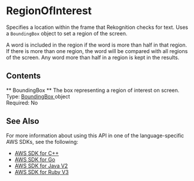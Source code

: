 # RegionOfInterest<a name="API_RegionOfInterest"></a>

Specifies a location within the frame that Rekognition checks for text\. Uses a `BoundingBox` object to set a region of the screen\.

A word is included in the region if the word is more than half in that region\. If there is more than one region, the word will be compared with all regions of the screen\. Any word more than half in a region is kept in the results\.

## Contents<a name="API_RegionOfInterest_Contents"></a>

 ** BoundingBox **   <a name="rekognition-Type-RegionOfInterest-BoundingBox"></a>
The box representing a region of interest on screen\.  
Type: [ BoundingBox ](API_BoundingBox.md) object  
Required: No

## See Also<a name="API_RegionOfInterest_SeeAlso"></a>

For more information about using this API in one of the language\-specific AWS SDKs, see the following:
+  [ AWS SDK for C\+\+](https://docs.aws.amazon.com/goto/SdkForCpp/rekognition-2016-06-27/RegionOfInterest) 
+  [ AWS SDK for Go](https://docs.aws.amazon.com/goto/SdkForGoV1/rekognition-2016-06-27/RegionOfInterest) 
+  [ AWS SDK for Java V2](https://docs.aws.amazon.com/goto/SdkForJavaV2/rekognition-2016-06-27/RegionOfInterest) 
+  [ AWS SDK for Ruby V3](https://docs.aws.amazon.com/goto/SdkForRubyV3/rekognition-2016-06-27/RegionOfInterest) 